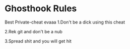 # Ghosthook Rules
Best Private-cheat evaaa
1.Don't be a dick using this cheat

2.Rek git and don't be a nub

3.Spread shit and you will get hit
